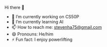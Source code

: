 Hi there 👋
- 🔭 I’m currently working on CS50P
- 🌱 I’m currently learning AI
- 📫 How to reach me: stevenha75@gmail.com
- 😄 Pronouns: He/him
- ⚡ Fun fact: I enjoy powerlifting
